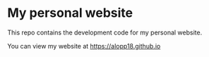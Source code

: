 # My personal website

This repo contains the development code for my personal website.

You can view my website at https://alopp18.github.io